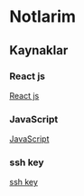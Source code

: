 # Notlarim

## Kaynaklar

### React js
[React js](https://tr.reactjs.org/tutorial/tutorial.html)
### JavaScript 
[JavaScript](https://developer.mozilla.org/en-US/docs/Web/JavaScript/A_re-introduction_to_JavaScript)
### ssh key
[ssh key](https://docs.joyent.com/public-cloud/getting-started/ssh-keys/generating-an-ssh-key-manually/manually-generating-your-ssh-key-in-mac-os-x)
